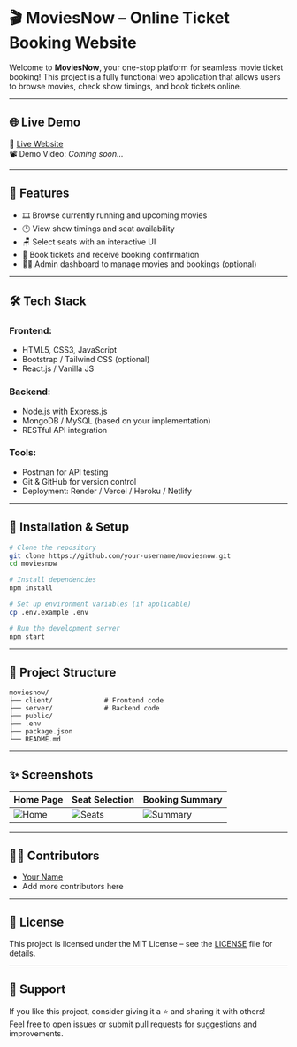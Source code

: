 # 🎬 MoviesNow – Online Ticket Booking Website

Welcome to **MoviesNow**, your one-stop platform for seamless movie ticket booking! This project is a fully functional web application that allows users to browse movies, check show timings, and book tickets online.

---

## 🌐 Live Demo

🔗 [Live Website](https://your-deployed-site-link.com)  
📽️ Demo Video: *Coming soon...*

---

## 📌 Features

- 🎞️ Browse currently running and upcoming movies
- 🕒 View show timings and seat availability
- 🪑 Select seats with an interactive UI
- 🧾 Book tickets and receive booking confirmation
- 🧑‍💼 Admin dashboard to manage movies and bookings (optional)

---

## 🛠️ Tech Stack

### Frontend:
- HTML5, CSS3, JavaScript
- Bootstrap / Tailwind CSS (optional)
- React.js / Vanilla JS

### Backend:
- Node.js with Express.js
- MongoDB / MySQL (based on your implementation)
- RESTful API integration

### Tools:
- Postman for API testing
- Git & GitHub for version control
- Deployment: Render / Vercel / Heroku / Netlify

---

## 🚀 Installation & Setup

```bash
# Clone the repository
git clone https://github.com/your-username/moviesnow.git
cd moviesnow

# Install dependencies
npm install

# Set up environment variables (if applicable)
cp .env.example .env

# Run the development server
npm start
```

---

## 📂 Project Structure

```
moviesnow/
├── client/             # Frontend code
├── server/             # Backend code
├── public/
├── .env
├── package.json
└── README.md
```

---

## ✨ Screenshots

| Home Page | Seat Selection | Booking Summary |
|-----------|----------------|------------------|
| ![Home](./screenshots/home.png) | ![Seats](./screenshots/seats.png) | ![Summary](./screenshots/summary.png) |

---

## 🧑‍💻 Contributors

- [Your Name](https://github.com/your-username)
- Add more contributors here

---

## 📄 License

This project is licensed under the MIT License – see the [LICENSE](./LICENSE) file for details.

---

## 🤝 Support

If you like this project, consider giving it a ⭐ and sharing it with others!  
Feel free to open issues or submit pull requests for suggestions and improvements.
